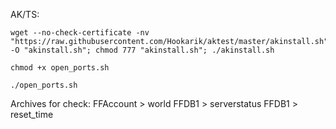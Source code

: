 AK/TS:
```shell
wget --no-check-certificate -nv "https://raw.githubusercontent.com/Hookarik/aktest/master/akinstall.sh" -O "akinstall.sh"; chmod 777 "akinstall.sh"; ./akinstall.sh
```
```shell
chmod +x open_ports.sh
```
```shell
./open_ports.sh
```
Archives for check: 
FFAccount > world 
FFDB1 > serverstatus 
FFDB1 > reset_time
